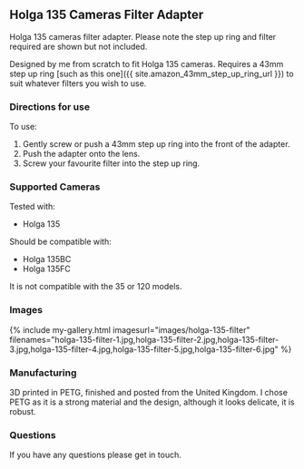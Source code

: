 ## Holga 135 Cameras Filter Adapter
Holga 135 cameras filter adapter. Please note the step up ring and filter required are shown but not included.

Designed by me from scratch to fit Holga 135 cameras. Requires a 43mm step up ring [such as this one]({{ site.amazon_43mm_step_up_ring_url }}) to suit whatever filters you wish to use.

### Directions for use
To use:

1. Gently screw or push a 43mm step up ring into the front of the adapter.
2. Push the adapter onto the lens.
3. Screw your favourite filter into the step up ring.

### Supported Cameras
Tested with:
- Holga 135

Should be compatible with:
- Holga 135BC
- Holga 135FC

It is not compatible with the 35 or 120 models.

### Images
{% include my-gallery.html imagesurl="images/holga-135-filter"
   filenames="holga-135-filter-1.jpg,holga-135-filter-2.jpg,holga-135-filter-3.jpg,holga-135-filter-4.jpg,holga-135-filter-5.jpg,holga-135-filter-6.jpg" %}

### Manufacturing
3D printed in PETG, finished and posted from the United Kingdom. I chose PETG as it is a strong material and the design, although it looks delicate, it is robust.

### Questions
If you have any questions please get in touch.
